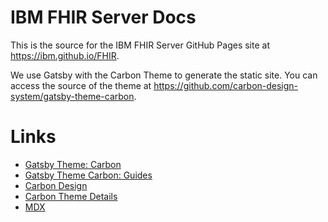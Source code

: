 # IBM FHIR Server Docs

This is the source for the IBM FHIR Server GitHub Pages site at https://ibm.github.io/FHIR.

We use Gatsby with the Carbon Theme to generate the static site.
You can access the source of the theme at https://github.com/carbon-design-system/gatsby-theme-carbon.

# Links
- [Gatsby Theme: Carbon](https://github.com/carbon-design-system/gatsby-theme-carbon)
- [Gatsby Theme Carbon: Guides](https://gatsby-theme-carbon.now.sh/guides/)
- [Carbon Design](https://www.carbondesignsystem.com/components/link/code/)
- [Carbon Theme Details](http://react.carbondesignsystem.com/?path=/story/link--default)
- [MDX](https://mdxjs.com/)